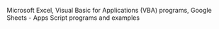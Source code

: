 Microsoft Excel, Visual Basic for Applications (VBA) programs, Google Sheets - Apps Script programs and examples
